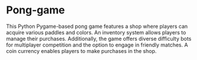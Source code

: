 # Pong-game
This Python Pygame-based pong game features a shop where players can acquire various paddles and colors. An inventory system allows players to manage their purchases. Additionally, the game offers diverse difficulty bots for multiplayer competition and the option to engage in friendly matches. A coin currency enables players to make purchases in the shop.

